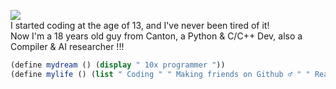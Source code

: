 ![](https://komarev.com/ghpvc/?username=StepfenShawn&color=brightgreen)  
I started coding at the age of 13, and I've never been tired of it!    
Now I'm a 18 years old guy from Canton, a Python & C/C++ Dev, also a Compiler & AI researcher !!!     
```scheme
(define mydream () (display " 10x programmer "))
(define mylife () (list " Coding " " Making friends on Github ♂ " " Reading the f**king source code "))
```
